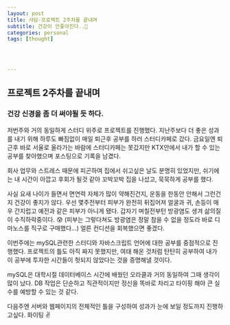 ```yaml
---
layout: post
title: 사담-프로젝트 2주차를 끝내며
subtitle: 건강이 안좋아진다..🥲
categories: personal
tags: [thought]




---
```




## 프로젝트 2주차를 끝내며

### 건강 신경을 좀 더 써야될 듯 하다.



저번주와 거의 동일하게 스터디 위주로 프로젝트를 진행했다. 지난주보다 더 좋은 성과를 내기 위해 하루도 빠짐없이 매일 퇴근후 공부를 하러 스터디카페로 갔다. 금요일엔 퇴근후 바로 서울로 올라가는 바람에 스터디카페는 못갔지만 KTX안에서 내가 할 수 있는 공부를 찾아했으며 포스팅으로 기록을 남겼다.

회사 업무와 스트레스 때문에 피곤하여 집에서 쉬고싶은 날도 분명히 있었지만, 쉬기에는 내 시간이 아깝고 후회가 될것 같아 꼬박꼬박 집을 나섰고, 묵묵하게 공부를 했다.

사실 요새 나이가 들면서 면연력 자체가 많이 약해진건지, 운동을 한동안 안해서 그런건지 건강이 좋지가 않다. 우선 몇주전부터 피부가 완전히 뒤집어져 얼굴과 귀, 손등이 매우 간지럽고 예전과 같은 피부가 아니게 됐다. 갑자기 며칠전부턴 방광염도 생겨 삶의질이 수직하락중이다. 😰 (피부는 그렇다쳐도 방광염은 정말 참을 수 없을 정도라 바로 디마노스를 직구로 구매했다...) 얼른 컨디션을 회복했으면 좋겠다.



이번주에는 mySQL관련한 스터디와 자바스크립트 언어에 대한 공부를 중점적으로 진행했다. 프로젝트의 틀도 아직 짜지 못했지만, 여태 해온 것처럼 탄탄히 공부하여 내가 이 공부에 투자한 시간들이 헛되지 않았다는 것을 증명해낼 것이다.

mySQL은 대학시절 데이터베이스 시간에 배웠던 오라클과 거의 동일하여 그때 생각이 많이 났다. DB 작업은 단순하고 직관적이지만 정신을 똑바로 차리고 타이핑 해야 큰 실수를 예방할 수 있는 것 같다.

다음주엔 서버와 웹페이지의 전체적인 틀을 구성하여 성과가 눈에 보일 정도까지 진행하고싶다. 화이팅 ✌️
